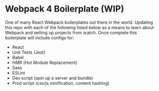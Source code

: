 # Webpack 4 Boilerplate (WIP)

One of many React Webpack boilerplates out there in the world. Updating this repo with each of the following listed below as a means to learn about Webpack and setting up projects from sratch. Once complete this boilerplate will include configs for:

- React
- Unit Tests (Jest)
- Babel
- HMR (Hot Module Replacement)
- Sass
- ESLint
- Dev script (spin up a server and bundle)
- Prod script (css/js minification, content hashing)

